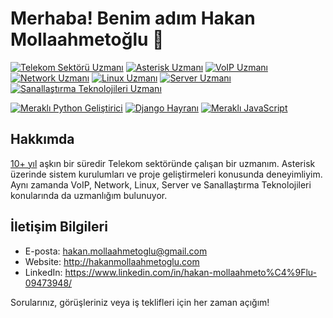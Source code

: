 # Merhaba! Benim adım  Hakan Mollaahmetoğlu 👋

[![Telekom Sektörü Uzmanı](https://img.shields.io/badge/Uzman-Telekom%20Sekt%C3%B6r%C3%BC-ff9900?style=for-the-badge&logo=telekom&logoColor=white)](https://www.example.com)
[![Asterisk Uzmanı](https://img.shields.io/badge/Uzman-Asterisk-2C2255?style=for-the-badge&logo=asterisk&logoColor=white)](https://www.example.com)
[![VoIP Uzmanı](https://img.shields.io/badge/Uzman-VoIP-006BA7?style=for-the-badge&logo=voip&logoColor=white)](https://www.example.com)
[![Network Uzmanı](https://img.shields.io/badge/Uzman-Network-0078D7?style=for-the-badge&logo=network&logoColor=white)](https://www.example.com)
[![Linux Uzmanı](https://img.shields.io/badge/Uzman-Linux-000000?style=for-the-badge&logo=linux&logoColor=white)](https://www.example.com)
[![Server Uzmanı](https://img.shields.io/badge/Uzman-Server-008272?style=for-the-badge&logo=server&logoColor=white)](https://www.example.com)
[![Sanallaştırma Teknolojileri Uzmanı](https://img.shields.io/badge/Uzman-Sanalla%C5%9Ft%C4%B1rma-5EBA7D?style=for-the-badge&logo=virtualization&logoColor=white)](https://www.example.com)

[![Meraklı Python Geliştirici](https://img.shields.io/badge/Merakl%C4%B1-Python-3776AB?style=for-the-badge&logo=python&logoColor=white)](https://www.example.com)
[![Django Hayranı](https://img.shields.io/badge/Hayran%C4%B1-Django-092E20?style=for-the-badge&logo=django&logoColor=white)](https://www.example.com)
[![Meraklı JavaScript](https://img.shields.io/badge/Meraklı-JavaScript-F7DF1E?style=for-the-badge&logo=javascript&logoColor=black)](https://www.example.com)

## Hakkımda

[10+ yıl](https://www.example.com) aşkın bir süredir Telekom sektöründe çalışan bir uzmanım. Asterisk üzerinde sistem kurulumları ve proje geliştirmeleri konusunda deneyimliyim. Aynı zamanda VoIP, Network, Linux, Server ve Sanallaştırma Teknolojileri konularında da uzmanlığım bulunuyor.



## İletişim Bilgileri

- E-posta: hakan.mollaahmetoglu@gmail.com
- Website: http://hakanmollaahmetoglu.com
- LinkedIn: https://www.linkedin.com/in/hakan-mollaahmeto%C4%9Flu-09473948/

Sorularınız, görüşleriniz veya iş teklifleri için her zaman açığım!
